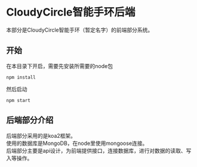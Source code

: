 # CloudyCircle智能手环后端
本部分是CloudyCircle智能手环（暂定名字）的前端部分系统。
## 开始
在本目录下开启，需要先安装所需要的node包
```
npm install
```
然后启动
```
npm start
```
## 后端部分介绍
后端部分采用的是koa2框架。  
使用的数据库是MongoDB，在node里使用mongoose连接。  
后端部分主要是api设计，为前端提供接口，连接数据库，进行对数据的读取、写入等操作。  

